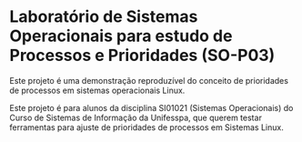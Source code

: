 # Laboratório de Sistemas Operacionais para estudo de Processos e Prioridades (SO-P03)

Este projeto é uma demonstração reproduzível do conceito de prioridades de processos em sistemas operacionais Linux.

Este projeto é para alunos da disciplina SI01021 (Sistemas Operacionais) do Curso de Sistemas de Informação da Unifesspa, que querem testar ferramentas para ajuste de prioridades de processos em Sistemas Linux.
